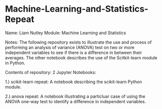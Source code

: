 # Machine-Learning-and-Statistics-Repeat
Name: Liam Nutley
Module: Machine Learning and Statistics

Notes:
The following repository exists to illustrate the use and process of performing an analysis of variance (ANOVA) test on two or more independent variables to see if there is a difference in between their averages. The other notebook describes the use of the Scitkit-learn module in Python. 

Contents of repository:
2 Jupyter Notebooks:

1.) scikit-learn repeat: A notebook describing the scikit-learn Python module. 

2.) anova repeat: A notebook illustrating a particluar case of using the ANOVA one-way test to identify a difference in independent variables.
